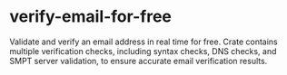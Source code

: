 # verify-email-for-free
Validate and verify an email address in real time for free. Crate contains multiple verification checks, including syntax checks, DNS checks, and SMPT server validation, to ensure accurate email verification results.
